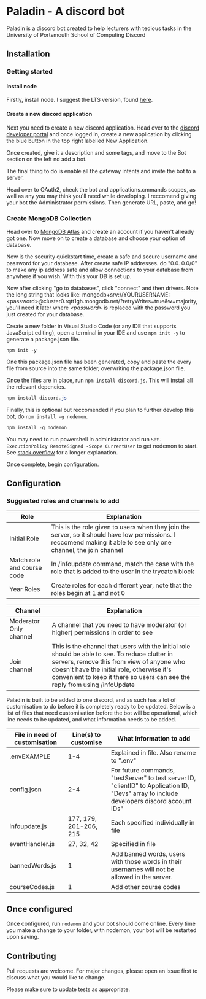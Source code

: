 # Paladin - A discord bot

Paladin is a discord bot created to help lecturers with tedious tasks in the University of Portsmouth School of Computing Discord

## Installation

### Getting started

#### Install node

Firstly, install node. I suggest the LTS version, found [here][1]. 

#### Create a new discord application

Next you need to create a new discord application. Head over to the [discord developer portal][2] and once logged in, create a new application by clicking the blue button in the top right labelled New Application. 

Once created, give it a description and some tags, and move to the Bot section on the left nd add a bot. 

The final thing to do is enable all the gateway intents and invite the bot to a server.

Head over to OAuth2, check the bot and applications.cmmands scopes, as well as any you may think you'll need while developing. I reccomend giving your bot the Administrator permissions. Then generate URL, paste, and go!

### Create MongoDB Collection

Head over to [MongoDB Atlas][4] and create an account if you haven't already got one. Now move on to create a database and choose your option of database. 

Now is the security quickstart time, create a safe and secure username and password for your database. After create safe IP addresses. do "0.0. 0.0/0" to make any ip address safe and allow connections to your database from anywhere if you wish. With this your DB is set up.

Now after clicking "go to databases", click "connect" and then drivers. Note the long string that looks like: mongodb+srv://YOURUSERNAME:\<password>@cluster0.rqtt1gh.mongodb.net/?retryWrites=true&w=majority, you'll need it later where *\<password>* is replaced with the password you just created for your database. 

Create a new folder in Visual Studio Code (or any IDE that supports JavaScript editing), open a terminal in your IDE and use ```npm init -y``` to generate a package.json file. 

```popwershell
npm init -y
```

One this package.json file has been generated, copy and paste the every file from source into the same folder, overwriting the package.json file.

Once the files are in place, run ```npm install discord.js```. This will install all the relevant depencies.

```powershell
npm install discord.js
```

Finally, this is optional but reccomended if you plan to further develop this bot, do ```npm install -g nodemon```. 
```powershell
npm install -g nodemon
```
You may need to run powershell in administrator and run ```Set-ExecutionPolicy RemoteSigned -Scope CurrentUser``` to get nodemon to start. See [stack overflow][3] for a longer explanation.

Once complete, begin configuration.

## Configuration

### Suggested roles and channels to add

|Role | Explanation |
| - | -------|
| Initial Role | This is the role given to users when they join the server, so it should have low permissions. I reccomend making it able to see only one channel, the join channel|
| Match role and course code | In /infoupdate command, match the case with the role that is added to the user in the trycatch block |
| Year Roles | Create roles for each different year, note that the roles begin at 1 and not 0 |

| Channel | Explanation |
| - | -------|
| Moderator Only channel | A channel that you need to have moderator (or higher) permissions in order to see|
| Join channel | This is the channel that users with the initial role should be able to see. To reduce clutter in servers, remove this from view of anyone who doesn't have the initial role, otherwise it's convenient to keep it there so users can see the reply from using /infoUpdate |


Paladin is built to be added to one discord, and as such has a lot of customisation to do before it is completely ready to be updated. Below is a list of files that need customisation before the bot will be operational, which line needs to be updated, and what information needs to be added.


| File in need of customisation | Line(s) to customise | What information to add |
| --- | --- | --- |
|  .envEXAMPLE | 1-4  | Explained in file. Also rename to ".env"  |
| config.json | 2-4 | For future commands, "testServer" to test server ID,  "clientID" to Application ID, "Devs" array to include developers discord account IDs"
|   infoupdate.js | 177, 179, 201-206, 215 | Each specified individually in file|
| eventHandler.js | 27, 32, 42 | Specified in file |
| bannedWords.js | 1 | Add banned words, users with those words in their usernames will not be allowed in the server. |
| courseCodes.js | 1 | Add other course codes |

## Once configured

Once configured, run ```nodemon``` and your bot should come online. Every time you make a change to your folder, with nodemon, your bot will be restarted upon saving.

## Contributing

Pull requests are welcome. For major changes, please open an issue first
to discuss what you would like to change.

Please make sure to update tests as appropriate.

[1]:https://nodejs.org/en
[2]:https://discord.com/developers/applications
[3]:https://stackoverflow.com/questions/63423584/how-to-fix-error-nodemon-ps1-cannot-be-loaded-because-running-scripts-is-disabl
[4]:https://account.mongodb.com/account/login